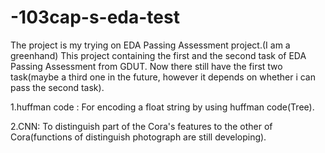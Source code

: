 # -103cap-s-eda-test
The project is my trying on EDA Passing Assessment project.(I am a greenhand)
This project containing the first and the second task of EDA Passing Assessment from GDUT. Now there still have the first two task(maybe a third one in the future, however it depends on whether i can pass the second task).

1.huffman code : For encoding a float string by using huffman code(Tree).

2.CNN: To distinguish part of the Cora's features to the other of Cora(functions of distinguish photograph are still developing).
